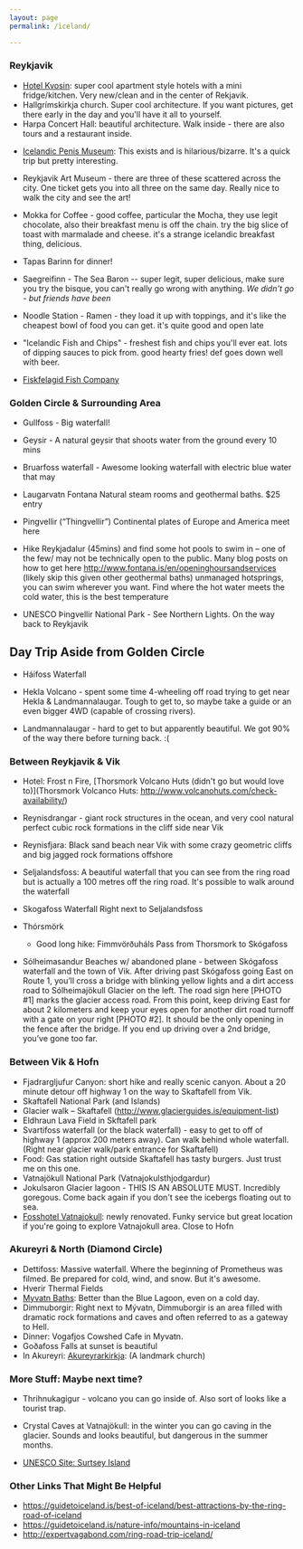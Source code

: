 ```yaml
---
layout: page
permalink: /iceland/

---
```


### Reykjavik
  - [Hotel Kvosin](http://kvosinhotel.is/): super cool apartment style hotels with a mini fridge/kitchen. Very new/clean and in the center of Rekjavik.
  - Hallgrímskirkja church. Super cool architecture. If you want pictures, get there early in the day and you'll have it all to yourself.
  - Harpa Concert Hall: beautiful architecture. Walk inside - there are also tours and a restaurant inside.
<!--   - MUSEUM: THE CULTURE HOUSE : Hverfisgata 15, Reykjavik -->
  - [Icelandic Penis Museum](http://phallus.is/en/): This exists and is hilarious/bizarre. It's a quick trip but pretty interesting.

  - Reykjavik Art Museum - there are three of these scattered across the city. One ticket gets you into all three on the same day. Really nice to walk the city and see the art!

  - Mokka for Coffee - good coffee, particular the Mocha, they use legit chocolate, also their breakfast menu is off the chain. try the big slice of toast with marmalade and cheese. it's a strange icelandic breakfast thing, delicious.

  - Tapas Barinn for dinner!

  - Saegreifinn - The Sea Baron -- super legit, super delicious, make sure you try the bisque, you can't really go wrong with anything. *We didn't go - but friends have been*

  - Noodle Station - Ramen - they load it up with toppings, and it's like the cheapest bowl of food you can get. it's quite good and open late

  - "Icelandic Fish and Chips" - freshest fish and chips you'll ever eat. lots of dipping sauces to pick from. good hearty fries! def goes down well with beer.

  - [Fiskfelagid Fish Company](http://www.fiskfelagid.is/en/)

### Golden Circle & Surrounding Area

- Gullfoss - Big waterfall!

- Geysir - A natural geysir that shoots water from the ground every 10 mins

- Bruarfoss waterfall - Awesome looking waterfall with electric blue water that may

- Laugarvatn Fontana Natural steam rooms and geothermal baths. $25 entry

- Pingvellir (“Thingvellir”) Continental plates of Europe and America meet here

- Hike Reykjadalur (45mins) and find some hot pools to swim in – one of the few/ may not be technically open to the public. Many blog posts on how to get here http://www.fontana.is/en/openinghoursandservices (likely skip this given other geothermal baths) unmanaged hotsprings, you can swim wherever you want. Find where the hot water meets the cold water, this is the best temperature

- UNESCO Þingvellir National Park - See Northern Lights. On the way back to Reykjavik

## Day Trip Aside from Golden Circle

- Háifoss Waterfall

- Hekla Volcano - spent some time 4-wheeling off road trying to get near Hekla & Landmannalaugar. Tough to get to, so maybe take a guide or an even bigger 4WD (capable of crossing rivers).

- Landmannalaugar - hard to get to but apparently beautiful. We got 90% of the way there before turning back. :(

### Between Reykjavik & Vik

 - Hotel: Frost n Fire, [Thorsmork Volcano Huts (didn't go but would love to)](Thorsmork Volcanco Huts: http://www.volcanohuts.com/check-availability/)
- Reynisdrangar - giant rock structures in the ocean, and very cool natural perfect cubic rock formations in the cliff side near Vik

- Reynisfjara: Black sand beach near Vik with some crazy geometric cliffs and big jagged rock formations offshore

- Seljalandsfoss: A beautiful waterfall that you can see from the ring road but is actually a 100 metres off the ring road. It's possible to walk around the waterfall

- Skogafoss Waterfall Right next to Seljalandsfoss

- Thórsmörk

    - Good long hike: Fimmvörðuháls Pass from Thorsmork to Skógafoss

- Sólheimasandur Beaches w/ abandoned plane - between Skógafoss waterfall and the town of Vik. After driving past Skógafoss going East on Route 1, you’ll cross a bridge with blinking yellow lights and a dirt access road to Sólheimajökull Glacier on the left. The road sign here [PHOTO #1] marks the glacier access road. From this point, keep driving East for about 2 kilometers and keep your eyes open for another dirt road turnoff with a gate on your right [PHOTO #2]. It should be the only opening in the fence after the bridge. If you end up driving over a 2nd bridge, you’ve gone too far.

### Between Vik & Hofn

 - Fjadrargljufur Canyon: short hike and really scenic canyon. About a 20 minute detour off highway 1 on the way to Skaftafell from Vik.
 - Skaftafell National Park (and Islands)
 - Glacier walk – Skaftafell (http://www.glacierguides.is/equipment-list)
 - Eldhraun Lava Field in Skftafell park
 - Svartifoss waterfall (or the black waterfall) - easy to get to off of highway 1 (approx 200 meters away). Can walk behind whole waterfall. (Right near glacier walk/park entrance for Skaftafell)
  - Food: Gas station right outside Skaftafell has tasty burgers. Just trust me on this one.
 - Vatnajökull National Park (Vatnajokulsthjodgardur)
 - Jokulsaron Glacier lagoon - THIS IS AN ABSOLUTE MUST. Incredibly goregous. Come back again if you don't see the icebergs floating out to sea.
 - [Fosshotel Vatnajokull](http://www.fosshotel.is/hotels/fosshotel-in-the-south-east/fosshotel-vatnajokull/): newly renovated. Funky service but great location if you're going to explore Vatnajokull area. Close to Hofn



### Akureyri & North (Diamond Circle)

- Dettifoss: Massive waterfall. Where the beginning of Prometheus was filmed. Be prepared for cold, wind, and snow. But it's awesome.
- Hverir Thermal Fields
- [Myvatn Baths](http://www.myvatnnaturebaths.is/en/lagoon): Better than the Blue Lagoon, even on a cold day.
- Dimmuborgir: Right next to Mývatn, Dimmuborgir is an area filled with dramatic rock formations and caves and often referred to as a gateway to Hell.
- Dinner: Vogafjos Cowshed Cafe in Myvatn.
- Goðafoss Falls at sunset is beautiful
- In Akureyri: [Akureyrarkirkja](www.akirkja.is): (A landmark church)

### More Stuff: Maybe next time?

 - Thrihnukagigur - volcano you can go inside of. Also sort of looks like a tourist trap.

 - Crystal Caves at Vatnajökull: in the winter you can go caving in the glacier. Sounds and looks beautiful, but dangerous in the summer months.

 - [UNESCO Site: Surtsey Island](http://whc.unesco.org/en/list/1267)

### Other Links That Might Be Helpful
 - https://guidetoiceland.is/best-of-iceland/best-attractions-by-the-ring-road-of-iceland
 - https://guidetoiceland.is/nature-info/mountains-in-iceland
 - http://expertvagabond.com/ring-road-trip-iceland/

